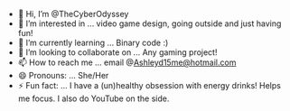 - 👋 Hi, I’m @TheCyberOdyssey
- 👀 I’m interested in ... video game design, going outside and just having fun! 
- 🌱 I’m currently learning ... Binary code :)
- 💞️ I’m looking to collaborate on ... Any gaming project!
- 📫 How to reach me ... email @Ashleyd15me@hotmail.com
- 😄 Pronouns: ... She/Her
- ⚡ Fun fact: ... I have a (un)healthy obsession with energy drinks! Helps me focus. I also do YouTube on the side. 

<!---
TheCyberOdyssey/TheCyberOdyssey is a ✨ special ✨ repository because its `README.md` (this file) appears on your GitHub profile.
You can click the Preview link to take a look at your changes.
--->
